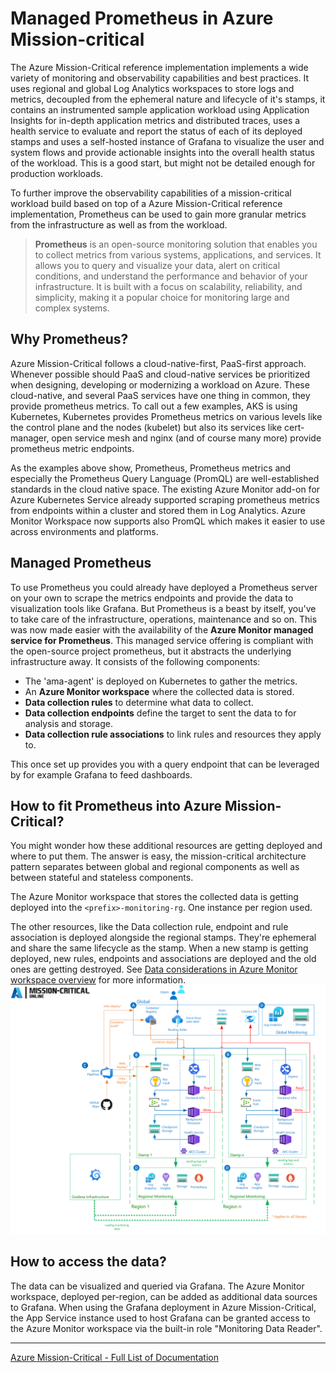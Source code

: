 # Managed Prometheus in Azure Mission-critical

The Azure Mission-Critical reference implementation implements a wide variety of monitoring and observability capabilities and best practices. It uses regional and global Log Analytics workspaces to store logs and metrics, decoupled from the ephemeral nature and lifecycle of it's stamps, it contains an instrumented sample application workload using Application Insights for in-depth application metrics and distributed traces, uses a health service to evaluate and report the status of each of its deployed stamps and uses a self-hosted instance of Grafana to visualize the user and system flows and provide actionable insights into the overall health status of the workload. This is a good start, but might not be detailed enough for production workloads.

To further improve the observability capabilities of a mission-critical workload build based on top of a Azure Mission-Critical reference implementation, Prometheus can be used to gain more granular metrics from the infrastructure as well as from the workload.

> **Prometheus** is an open-source monitoring solution that enables you to collect metrics from various systems, applications, and services. It allows you to query and visualize your data, alert on critical conditions, and understand the performance and behavior of your infrastructure. It is built with a focus on scalability, reliability, and simplicity, making it a popular choice for monitoring large and complex systems.

## Why Prometheus?

Azure Mission-Critical follows a cloud-native-first, PaaS-first approach. Whenever possible should PaaS and cloud-native services be prioritized when designing, developing or modernizing a workload on Azure. These cloud-native, and several PaaS services have one thing in common, they provide prometheus metrics. To call out a few examples, AKS is using Kubernetes, Kubernetes provides Prometheus metrics on various levels like the control plane and the nodes (kubelet) but also its services like cert-manager, open service mesh and nginx (and of course many more) provide prometheus metric endpoints.

As the examples above show, Prometheus, Prometheus metrics and especially the Prometheus Query Language (PromQL) are well-established standards in the cloud native space. The existing Azure Monitor add-on for Azure Kubernetes Service already supported scraping prometheus metrics from endpoints within a cluster and stored them in Log Analytics. Azure Monitor Workspace now supports also PromQL which makes it easier to use across environments and platforms.

## Managed Prometheus

To use Prometheus you could already have deployed a Prometheus server on your own to scrape the metrics endpoints and provide the data to visualization tools like Grafana. But Prometheus is a beast by itself, you've to take care of the infrastructure, operations, maintenance and so on. This was now made easier with the availability of the **Azure Monitor managed service for Prometheus**. This managed service offering is compliant with the open-source project prometheus, but it abstracts the underlying infrastructure away. It consists of the following components:

- The 'ama-agent' is deployed on Kubernetes to gather the metrics.
- An **Azure Monitor workspace** where the collected data is stored.
- **Data collection rules** to determine what data to collect.
- **Data collection endpoints** define the target to sent the data to for analysis and storage.
- **Data collection rule associations** to link rules and resources they apply to.

This once set up provides you with a query endpoint that can be leveraged by for example Grafana to feed dashboards.

## How to fit Prometheus into Azure Mission-Critical?

You might wonder how these additional resources are getting deployed and where to put them. The answer is easy, the mission-critical architecture pattern separates between global and regional components as well as between stateful and stateless components.

The Azure Monitor workspace that stores the collected data is getting deployed into the `<prefix>-monitoring-rg`. One instance per region used.

The other resources, like the Data collection rule, endpoint and rule association is deployed alongside the regional stamps. They're ephemeral and share the same lifecycle as the stamp. When a new stamp is getting deployed, new rules, endpoints and associations are deployed and the old ones are getting destroyed.
See [Data considerations in Azure Monitor workspace overview](https://learn.microsoft.com/azure/azure-monitor/essentials/azure-monitor-workspace-overview#data-considerations) for more information.
![Architecture diagram with prometheus](../media/architecture_diagram_with_prometheus.png)

## How to access the data?

The data can be visualized and queried via Grafana. The Azure Monitor workspace, deployed per-region, can be added as additional data sources to Grafana. When using the Grafana deployment in Azure Mission-Critical, the App Service instance used to host Grafana can be granted access to the Azure Monitor workspace via the built-in role "Monitoring Data Reader".  

---

[Azure Mission-Critical - Full List of Documentation](/docs/README.md)

